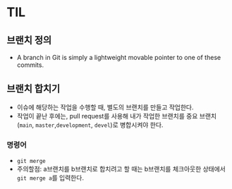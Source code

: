 # TIL

## 브랜치 정의
- A branch in Git is simply a lightweight movable pointer to one of these commits.

## 브랜치 합치기
- 이슈에 해당하는 작업을 수행할 때, 별도의 브랜치를 만들고 작업한다.
- 작업이 끝난 후에는, pull request를 사용해 내가 작업한 브랜치를 중요 브랜치(`main`, `master`,`development`, `devel`)로 병합시켜야 한다.

### 명령어
- `git merge`
- 주의할점: a브랜치를 b브랜치로 합치려고 할 때는 b브랜치를 체크아웃한 상태에서 `git merge a`를 입력한다.